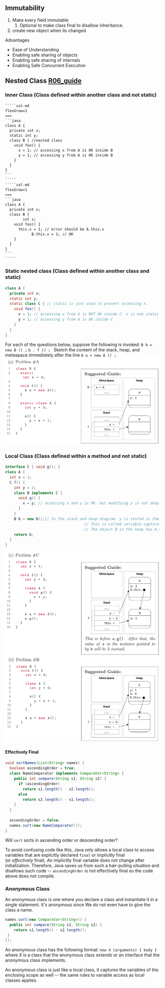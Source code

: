 ## Immutability 

1.  Make every field immutable
	1. Optional to make class final to disallow inheritance.
2.  create new object when its changed

 Advantages
 
- Ease of Understanding
- Enabling safe sharing of objects
- Enabling safe sharing of internals
- Enabling Safe Concurrent Execution

## Nested Class [R06_guide](../Recitation/R06_guide.pdf)

### Inner Class (Class defined within another class and not static)

``````col
`````col-md
flexGrow=1
===
```java
class A {
  private int x;
  static int y;
  class B { //nested class
    void foo() {
      x = 1; // accessing x from A is OK inside B
      y = 1; // accessing y from A is OK inside B
    }
  }
}
```
`````
`````col-md
flexGrow=1
===
```java
class A {
  private int x;
  class B {
		int x;
    void foo() {
      this.x = 1; // error should be A.this.x
			B.this.x = 1; // OK
    }
  }
}
```
`````
``````

### Static nested class (Class defined within another class and static)

```java
class A {
  private int x;
  static int y;
  static class C { // static is just used to prevent accessing x.
    void foo() {
      x = 1; // accessing x from A is NOT OK inside C. x is non static but C is a static class
      y = 1; // accessing y from A is OK inside C
    }
  }
}
```
For each of the questions below, suppose the following is invoked: 
`B b = new B () ;` 
`b . f () ; `
Sketch the content of the stack, heap, and metaspace immediately after the line 
`A a = new A () ;`
![500](../Attachment/Functional.png)

### Local Class (Class defined within a method and not static)

```java
interface C { void g(); }
class A {
  int x = 1;
  C f() {
    int y = 2;
    class B implements C {
      void g() {
        x = y; // accessing x and y is OK. but modifying y is not okay.
      }
    }
    B b = new B();// In the stack and heap diagram. y is stored in the heap in object B
									// This is called variable capture.
									// The object B in the heap has A.this in the begining
    return b;
  }
}
```

![500](../Attachment/Functional%20Local%20Class.png)
![500](../Attachment/Functional%20Inner%20Class.png)

#### Effectively Final

```java
void sortNames(List<String> names) {
  boolean ascendingOrder = true;
  class NameComparator implements Comparator<String> {
    public int compare(String s1, String s2) {
      if (ascendingOrder)
        return s1.length() - s2.length();
      else
        return s2.length() - s1.length();
    }
  }

  ascendingOrder = false;
  names.sort(new NameComparator());
}
```
Will `sort` sorts in ascending order or descending order?

To avoid confusing code like this, Java only allows a local class to access variables that are explicitly declared `final` or implicitly final (or _effectively_ final). An implicitly final variable does not change after initialization. Therefore, Java saves us from such a hair-pulling situation and disallows such code -- `ascendingOrder` is not effectively final so the code above does not compile.

### Anonymous Class

An anonymous class is one where you declare a class and instantiate it in a single statement. It's anonymous since We do not even have to give the class a name.

```java
names.sort(new Comparator<String>() {
  public int compare(String s1, String s2) {
    return s1.length() - s2.length();
 }
});
```

An anonymous class has the following format: `new X (arguments) { body }` where _X_ is a class that the anonymous class extends or an interface that the anonymous class implements.

An anonymous class is just like a local class, it captures the variables of the enclosing scope as well -- the same rules to variable access as local classes applies.